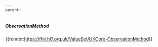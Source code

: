 ```yaml
---
parent: 
---
```

##### ObservationMethod

{{render:https://fhir.hl7.org.uk/ValueSet/UKCore-ObservationMethod}}